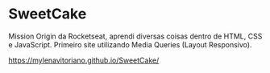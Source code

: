 # SweetCake

Mission Origin da Rocketseat, aprendi diversas coisas dentro de HTML, CSS e JavaScript.
Primeiro site utilizando Media Queries (Layout Responsivo).

https://mylenavitoriano.github.io/SweetCake/
